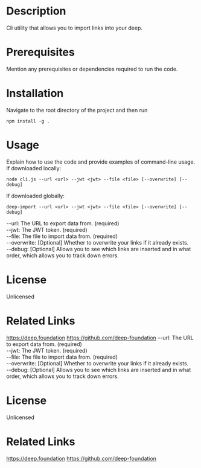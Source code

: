 # Description
Cli utility that allows you to import links into your deep.

# Prerequisites
Mention any prerequisites or dependencies required to run the code.

# Installation
Navigate to the root directory of the project and then run

```shell
npm install -g .
```

# Usage
Explain how to use the code and provide examples of command-line usage.
If downloaded locally:
```shell
node cli.js --url <url> --jwt <jwt> --file <file> [--overwrite] [--debug]
```
If downloaded globally:
```shell
deep-import --url <url> --jwt <jwt> --file <file> [--overwrite] [--debug]
```

--url: The URL to export data from. (required)  
--jwt: The JWT token. (required)  
--file: The file to import data from. (required)  
--overwrite: [Optional] Whether to overwrite your links if it already exists.  
--debug: [Optional] Allows you to see which links are inserted and in what order, which allows you to track down errors.  

# License
Unlicensed

# Related Links
https://deep.foundation
https://github.com/deep-foundation
--url: The URL to export data from. (required)  
--jwt: The JWT token. (required)  
--file: The file to import data from. (required)  
--overwrite: [Optional] Whether to overwrite your links if it already exists.  
--debug: [Optional] Allows you to see which links are inserted and in what order, which allows you to track down errors.  

# License
Unlicensed

# Related Links
https://deep.foundation
https://github.com/deep-foundation
